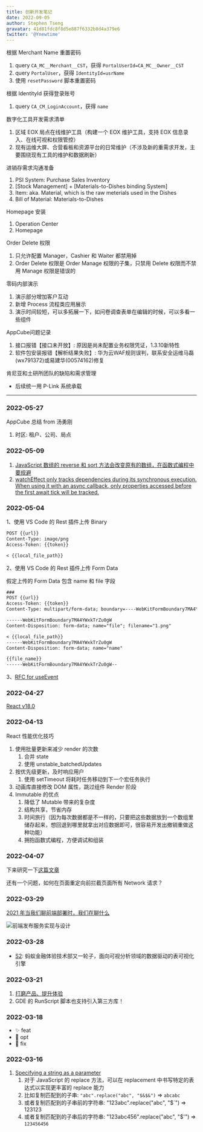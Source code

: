 ```yaml
---
title: 创新开发笔记
date: 2022-09-05
author: Stephen Tseng
gravatar: 41d81fdc8f8d5e887f6332b8d4a379e6
twitter: '@Ynewtime'
---
```


根据 Merchant Name 重置密码
1. query `CA_MC__Merchant__CST`，获得 `PortalUserId=CA_MC__Owner__CST`
2. query `PortalUser`，获得 `IdentityId=usrName`
3. 使用 `resetPassword` 脚本重置密码

根据 IdentityId 获得登录账号
1. query `CA_CM_LoginAccount`，获得 `name`

数字化工具开发需求清单
1. 区域 EOX 局点在线维护工具（构建一个 EOX 维护工具，支持 EOX 信息录入、在线可视和权限管控）
2. 现有运维大屏、合营看板和资源平台的日常维护（不涉及新的重需求开发，主要围绕现有工具的维护和数据刷新）

进销存需求沟通准备
1. PSI System: Purchase Sales Inventory
2. [Stock Management] + [Materials-to-Dishes binding System]
3. Item: aka. Material, which is the raw meterials used in the Dishes
4. Bill of Material: Materials-to-Dishes

Homepage 安装
1. Operation Center
2. Homepage

Order Delete 权限
1. 只允许配置 Manager，Cashier 和 Waiter 都禁用掉
2. Order Delete 权限是 Order Manage 权限的子集，只禁用 Delete 权限而不禁用 Manage 权限是错误的

零码内部演示
1. 演示部分增加客户互动
2. 新增 Process 流程类应用展示
3. 演示时间较短，可以多拓展一下，如问卷调查表单在编辑的时候，可以多看一些组件

AppCube问题记录
1. 接口报错【接口未开放】: 原因是尚未配置业务权限凭证，1.3.10新特性
2. 软件包安装报错【解析结果失败】: 华为云WAF规则误判，联系安全运维马磊(wx791372)或易建华(00574162)修复

肯尼亚和土研所团队的缺陷和需求管理
+ 后续统一用 P-Link 系统承载

---

### 2022-05-27

AppCube 总结 from 汤勇刚

1. 时区: 租户、公司、局点

### 2022-05-09

1. [JavaScript 数组的 reverse 和 sort 方法会改变原有的数组，在函数式编程中要规避](https://vuejs.org/guide/essentials/list.html#displaying-filtered-sorted-results)
2. [watchEffect only tracks dependencies during its synchronous execution. When using it with an async callback, only properties accessed before the first await tick will be tracked.](https://vuejs.org/guide/essentials/watchers.html#watcheffect)

### 2022-05-04

1、使用 VS Code 的 Rest 插件上传 Binary

```markdown
POST {{url}}
Content-Type: image/png
Access-Token: {{token}}

< {{local_file_path}}
```

2、使用 VS Code 的 Rest 插件上传 Form Data

假定上传的 Form Data 包含 name 和 file 字段

```markdown
###
POST {{url}}
Access-Token: {{token}}
Content-Type: multipart/form-data; boundary=----WebKitFormBoundary7MA4YWxkTrZu0gW

------WebKitFormBoundary7MA4YWxkTrZu0gW
Content-Disposition: form-data; name="file"; filename="1.png"

< {{local_file_path}}
------WebKitFormBoundary7MA4YWxkTrZu0gW
Content-Disposition: form-data; name="name"

{{file_name}}
------WebKitFormBoundary7MA4YWxkTrZu0gW--
```

3、[RFC for useEvent](https://twitter.com/dan_abramov/status/1521908613656289286)

### 2022-04-27

[React v18.0](https://reactjs.org/blog/2022/03/29/react-v18.html)

### 2022-04-13

React 性能优化技巧

1. 使用批量更新来减少 render 的次数
   1. 合并 state
   2. 使用 unstable_batchedUpdates
2. 按优先级更新，及时响应用户
   1. 使用 setTimeout 将耗时任务移动到下一个宏任务执行
3. 动画库直接修改 DOM 属性，跳过组件 Render 阶段
4. Immutable 的优点
   1. 降低了 Mutable 带来的复杂度
   2. 结构共享，节省内存
   3. 时间旅行（因为每次数据都是不一样的，只要把这些数据放到一个数组里储存起来，想回退到哪里就拿出对应数据即可，很容易开发出撤销重做这种功能）
   4. 拥抱函数式编程，方便调试和组装

### 2022-04-07

下来研究一下[这篇文章](http://3ms.huawei.com/km/blogs/details/9880459#:~:text=%E5%A6%82%E6%9E%9C%E8%B0%83%E7%94%A8%E7%A4%BE%E5%8C%BA3ms%E6%8E%A5%E5%8F%A3%E5%8F%AF%E4%BB%A5%E4%BD%BF%E7%94%A8liveServer%E7%9A%84%E4%BB%A3%E7%90%86%E5%8A%9F%E8%83%BD)

还有一个问题，如何在页面重定向前拦截页面所有 Network 请求？

### 2022-03-29

[2021 年当我们聊前端部署时，我们在聊什么][4]

![前端发布服务实现与设计][5]

### 2022-03-28

- [S2][3]: 蚂蚁金融体验技术部又一轮子，面向可视分析领域的数据驱动的表可视化引擎

### 2022-03-21

1. [打磨产品、提升体验][2]
2. GDE 的 RunScript 脚本也支持引入第三方库！

### 2022-03-18

- ✨ feat
- 🔨 opt
- 💢 fix

### 2022-03-16

1. [Specifying a string as a parameter][1]
   1. 对于 JavaScript 的 replace 方法，可以在 replacement 中书写特定的表达式以实现更丰富的 replace 能力
   2. 比如复制匹配到的子串: `"abc".replace("abc", "$&$&")` => `abcabc`
   3. 或者复制匹配到的子串前的字符串: "123abc".replace("abc", "$`") => 123123
   4. 或者复制匹配到的子串后的字符串: "123abc456".replace("abc", "$'") => `123456456`

[1]: https://developer.mozilla.org/en-US/docs/Web/JavaScript/Reference/Global_Objects/String/replace#specifying_a_string_as_a_parameter
[2]: http://xinsheng.huawei.com/cn/index.php?app=forum&mod=Detail&act=index&id=7622627#:~:text=%E4%B8%8A%E5%8D%8A%E5%B9%B4%EF%BC%8C%E8%BF%9B%E4%B8%80%E6%AD%A5%E6%8A%8A%E2%80%9C-,%E6%89%93%E7%A3%A8%E4%BA%A7%E5%93%81%E3%80%81%E6%8F%90%E5%8D%87%E4%BD%93%E9%AA%8C,-%E2%80%9D%E4%BD%9C%E4%B8%BATOP1%E7%9A%84
[3]: https://s2.antv.vision/en/docs/manual/introduction/
[4]: https://juejin.cn/post/7017710911443959839#heading-21
[5]: https://p3-juejin.byteimg.com/tos-cn-i-k3u1fbpfcp/f166c3371c854c878d2bce8c1450500e~tplv-k3u1fbpfcp-zoom-in-crop-mark:1304:0:0:0.awebp
